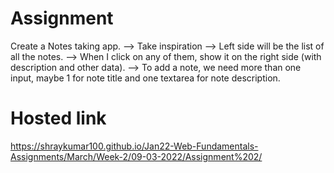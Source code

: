 # Assignment
Create a Notes taking app. --> Take inspiration --> Left side will be the list of all the notes. --> When I click on any of them, show it on the right side (with description and other data). --> To add a note, we need more than one input, maybe 1 for note title and one textarea for note description.
# Hosted link
https://shraykumar100.github.io/Jan22-Web-Fundamentals-Assignments/March/Week-2/09-03-2022/Assignment%202/
